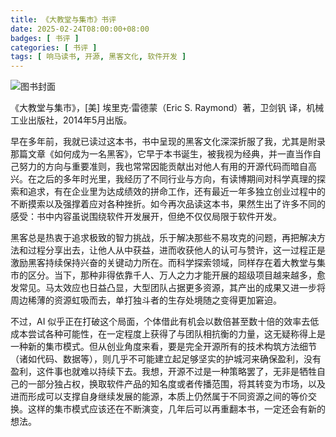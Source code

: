 ```yaml
---
title: 《大教堂与集市》书评
date: 2025-02-24T08:00:00+08:00
badges: [ 书评 ]
categories: [ 书评 ]
tags: [ 响马读书, 开源, 黑客文化, 软件开发 ]
---
```


<div class="p-3 text-center">
  <img class="img-fluid" src="/images/2025/0224/book-cover.png" alt="图书封面">
</div>

《大教堂与集市》，[美] 埃里克·雷德蒙（Eric S. Raymond）著，卫剑钒 译，机械工业出版社，2014年5月出版。

早在多年前，我就已读过这本书，书中呈现的黑客文化深深折服了我，尤其是附录那篇文章《如何成为一名黑客》，它早于本书诞生，被我视为经典，并一直当作自己努力的方向与重要准则，我也常常因能贡献出对他人有用的开源代码而暗自高兴。在之后的多年时光里，我经历了不同行业与方向，有读博期间对科学真理的探索和追求，有在企业里为达成绩效的拼命工作，还有最近一年多独立创业过程中的不断摸索以及强撑着应对各种挫折。如今再次品读这本书，果然生出了许多不同的感受：书中内容虽说围绕软件开发展开，但绝不仅仅局限于软件开发。

黑客总是热衷于追求极致的智力挑战，乐于解决那些不易攻克的问题，再把解决方法和过程分享出去，让他人从中获益，进而收获他人的认可与赞许，这一过程正是激励黑客持续保持兴奋的关键动力所在。而科学探索领域，同样存在着大教堂与集市的区分。当下，那种非得依靠千人、万人之力才能开展的超级项目越来越多，愈发常见。马太效应也日益凸显，大型团队占据更多资源，其产出的成果又进一步将周边稀薄的资源虹吸而去，单打独斗者的生存处境随之变得更加窘迫。

不过，AI 似乎正在打破这个局面，个体借此有机会以数倍甚至数十倍的效率去低成本尝试各种可能性，在一定程度上获得了与团队相抗衡的力量，这无疑称得上是一种新的集市模式。但从创业角度来看，要是完全开源所有的技术构筑方法细节（诸如代码、数据等），则几乎不可能建立起足够坚实的护城河来确保盈利，没有盈利，这件事也就难以持续下去。我想，开源不过是一种策略罢了，无非是牺牲自己的一部分独占权，换取软件产品的知名度或者传播范围，将其转变为市场，以及进而形成可以支撑自身继续发展的能源，本质上仍然属于不同资源之间的等价交换。这样的集市模式应该还在不断演变，几年后可以再重翻本书，一定还会有新的想法。
